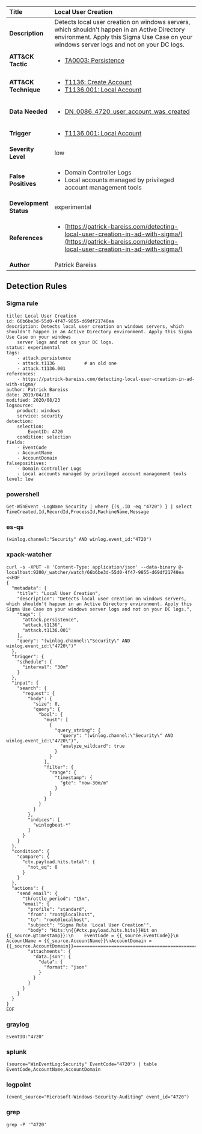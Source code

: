 | Title                    | Local User Creation       |
|:-------------------------|:------------------|
| **Description**          | Detects local user creation on windows servers, which shouldn't happen in an Active Directory environment. Apply this Sigma Use Case on your windows server logs and not on your DC logs. |
| **ATT&amp;CK Tactic**    |  <ul><li>[TA0003: Persistence](https://attack.mitre.org/tactics/TA0003)</li></ul>  |
| **ATT&amp;CK Technique** | <ul><li>[T1136: Create Account](https://attack.mitre.org/techniques/T1136)</li><li>[T1136.001: Local Account](https://attack.mitre.org/techniques/T1136/001)</li></ul>  |
| **Data Needed**          | <ul><li>[DN_0086_4720_user_account_was_created](../Data_Needed/DN_0086_4720_user_account_was_created.md)</li></ul>  |
| **Trigger**              | <ul><li>[T1136.001: Local Account](../Triggers/T1136.001.md)</li></ul>  |
| **Severity Level**       | low |
| **False Positives**      | <ul><li>Domain Controller Logs</li><li>Local accounts managed by privileged account management tools</li></ul>  |
| **Development Status**   | experimental |
| **References**           | <ul><li>[https://patrick-bareiss.com/detecting-local-user-creation-in-ad-with-sigma/](https://patrick-bareiss.com/detecting-local-user-creation-in-ad-with-sigma/)</li></ul>  |
| **Author**               | Patrick Bareiss |


## Detection Rules

### Sigma rule

```
title: Local User Creation
id: 66b6be3d-55d0-4f47-9855-d69df21740ea
description: Detects local user creation on windows servers, which shouldn't happen in an Active Directory environment. Apply this Sigma Use Case on your windows
    server logs and not on your DC logs.
status: experimental
tags:
    - attack.persistence
    - attack.t1136           # an old one
    - attack.t1136.001
references:
    - https://patrick-bareiss.com/detecting-local-user-creation-in-ad-with-sigma/
author: Patrick Bareiss
date: 2019/04/18
modified: 2020/08/23
logsource:
    product: windows
    service: security
detection:
    selection:
        EventID: 4720
    condition: selection
fields:
    - EventCode
    - AccountName
    - AccountDomain
falsepositives:
    - Domain Controller Logs
    - Local accounts managed by privileged account management tools
level: low

```





### powershell
    
```
Get-WinEvent -LogName Security | where {($_.ID -eq "4720") } | select TimeCreated,Id,RecordId,ProcessId,MachineName,Message
```


### es-qs
    
```
(winlog.channel:"Security" AND winlog.event_id:"4720")
```


### xpack-watcher
    
```
curl -s -XPUT -H 'Content-Type: application/json' --data-binary @- localhost:9200/_watcher/watch/66b6be3d-55d0-4f47-9855-d69df21740ea <<EOF
{
  "metadata": {
    "title": "Local User Creation",
    "description": "Detects local user creation on windows servers, which shouldn't happen in an Active Directory environment. Apply this Sigma Use Case on your windows server logs and not on your DC logs.",
    "tags": [
      "attack.persistence",
      "attack.t1136",
      "attack.t1136.001"
    ],
    "query": "(winlog.channel:\"Security\" AND winlog.event_id:\"4720\")"
  },
  "trigger": {
    "schedule": {
      "interval": "30m"
    }
  },
  "input": {
    "search": {
      "request": {
        "body": {
          "size": 0,
          "query": {
            "bool": {
              "must": [
                {
                  "query_string": {
                    "query": "(winlog.channel:\"Security\" AND winlog.event_id:\"4720\")",
                    "analyze_wildcard": true
                  }
                }
              ],
              "filter": {
                "range": {
                  "timestamp": {
                    "gte": "now-30m/m"
                  }
                }
              }
            }
          }
        },
        "indices": [
          "winlogbeat-*"
        ]
      }
    }
  },
  "condition": {
    "compare": {
      "ctx.payload.hits.total": {
        "not_eq": 0
      }
    }
  },
  "actions": {
    "send_email": {
      "throttle_period": "15m",
      "email": {
        "profile": "standard",
        "from": "root@localhost",
        "to": "root@localhost",
        "subject": "Sigma Rule 'Local User Creation'",
        "body": "Hits:\n{{#ctx.payload.hits.hits}}Hit on {{_source.@timestamp}}:\n    EventCode = {{_source.EventCode}}\n  AccountName = {{_source.AccountName}}\nAccountDomain = {{_source.AccountDomain}}================================================================================\n{{/ctx.payload.hits.hits}}",
        "attachments": {
          "data.json": {
            "data": {
              "format": "json"
            }
          }
        }
      }
    }
  }
}
EOF

```


### graylog
    
```
EventID:"4720"
```


### splunk
    
```
(source="WinEventLog:Security" EventCode="4720") | table EventCode,AccountName,AccountDomain
```


### logpoint
    
```
(event_source="Microsoft-Windows-Security-Auditing" event_id="4720")
```


### grep
    
```
grep -P '^4720'
```



